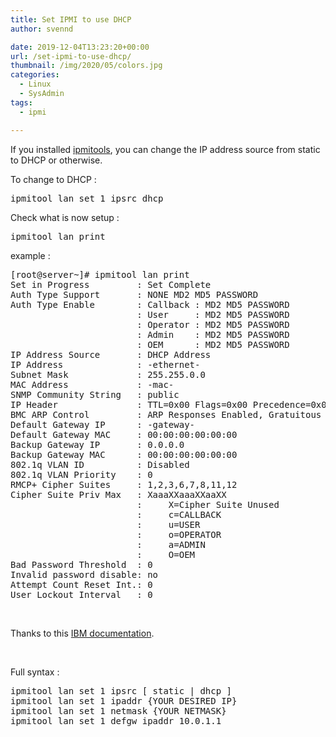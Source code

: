 ```yaml
---
title: Set IPMI to use DHCP
author: svennd

date: 2019-12-04T13:23:20+00:00
url: /set-ipmi-to-use-dhcp/
thumbnail: /img/2020/05/colors.jpg
categories:
  - Linux
  - SysAdmin
tags:
  - ipmi

---
```

If you installed [ipmitools][1], you can change the IP address source from static to DHCP or otherwise.

To change to DHCP :

<pre>ipmitool lan set 1 ipsrc dhcp</pre>

Check what is now setup :

<pre>ipmitool lan print</pre>

example :

<pre>[root@server~]# ipmitool lan print
Set in Progress         : Set Complete
Auth Type Support       : NONE MD2 MD5 PASSWORD
Auth Type Enable        : Callback : MD2 MD5 PASSWORD
                        : User     : MD2 MD5 PASSWORD
                        : Operator : MD2 MD5 PASSWORD
                        : Admin    : MD2 MD5 PASSWORD
                        : OEM      : MD2 MD5 PASSWORD
IP Address Source       : DHCP Address
IP Address              : -ethernet-
Subnet Mask             : 255.255.0.0
MAC Address             : -mac-
SNMP Community String   : public
IP Header               : TTL=0x00 Flags=0x00 Precedence=0x00 TOS=0x00
BMC ARP Control         : ARP Responses Enabled, Gratuitous ARP Disabled
Default Gateway IP      : -gateway-
Default Gateway MAC     : 00:00:00:00:00:00
Backup Gateway IP       : 0.0.0.0
Backup Gateway MAC      : 00:00:00:00:00:00
802.1q VLAN ID          : Disabled
802.1q VLAN Priority    : 0
RMCP+ Cipher Suites     : 1,2,3,6,7,8,11,12
Cipher Suite Priv Max   : XaaaXXaaaXXaaXX
                        :     X=Cipher Suite Unused
                        :     c=CALLBACK
                        :     u=USER
                        :     o=OPERATOR
                        :     a=ADMIN
                        :     O=OEM
Bad Password Threshold  : 0
Invalid password disable: no
Attempt Count Reset Int.: 0
User Lockout Interval   : 0
</pre>

&nbsp;

Thanks to this [IBM documentation][2].

&nbsp;

Full syntax :

<pre>ipmitool lan set 1 ipsrc [ static | dhcp ] 
ipmitool lan set 1 ipaddr {YOUR DESIRED IP}
ipmitool lan set 1 netmask {YOUR NETMASK}
ipmitool lan set 1 defgw ipaddr 10.0.1.1
</pre>

&nbsp;

 [1]: https://www.svennd.be/install-supermicros-ipmi/
 [2]: https://www.ibm.com/support/knowledgecenter/en/linuxonibm/liabw/liabwresetDHCP.html